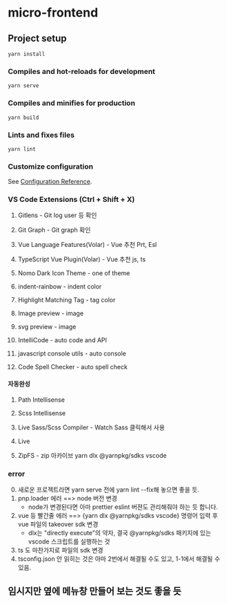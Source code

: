 # micro-frontend

## Project setup
```
yarn install
```

### Compiles and hot-reloads for development
```
yarn serve
```

### Compiles and minifies for production
```
yarn build
```

### Lints and fixes files
```
yarn lint
```

### Customize configuration
See [Configuration Reference](https://cli.vuejs.org/config/).

### VS Code Extensions (Ctrl + Shift + X)
1. Gitlens - Git log user 등 확인
2. Git Graph - Git graph 확인

1. Vue Language Features(Volar) - Vue 추천 Prt, Esl
2. TypeScript Vue Plugin(Volar) - Vue 추천 js, ts

1. Nomo Dark Icon Theme - one of theme
2. indent-rainbow - indent color
3. Highlight Matching Tag - tag color
4. Image preview - image
5. svg preview - image


1. IntelliCode - auto code and API
2. javascript console utils - auto console
3. Code Spell Checker - auto spell check

#### 자동완성
1. Path Intellisense
2. Scss Intellisense

1. Live Sass/Scss Compiler - Watch Sass 클릭해서 사용
2. Live 

1. ZipFS - zip 아카이브 yarn dlx @yarnpkg/sdks vscode

### error 
0. 새로운 프로젝트라면 yarn serve 전에 yarn lint --fix해 놓으면 좋을 듯.
1. pnp.loader 에러 ==> node 버전 변경
    * node가 변경된다면 아마 prettier eslint 버젼도 관리해줘야 하는 듯 합니다.
2. vue 등 빨간줄 에러 ==> {yarn dlx @yarnpkg/sdks vscode} 명령어 입력 후 vue 파일의 takeover sdk 변경
    * dlx는 "directly execute"의 약자, 결국 @yarnpkg/sdks 패키지에 있는 vscode 스크립트를 실행하는 것
3. ts 도 마찬가지로 파일의 sdk 변경
4. tsconfig.json 안 읽히는 것은 아마 2번에서 해결될 수도 있고, 1-1에서 해결될 수 있음.
## 임시지만 옆에 메뉴창 만들어 보는 것도 좋을 듯 